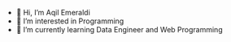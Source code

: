 - 👋 Hi, I’m Aqil Emeraldi
- 👀 I’m interested in Programming
- 🌱 I’m currently learning Data Engineer and Web Programming

<!---
syahruli28/syahruli28 is a ✨ special ✨ repository because its `README.md` (this file) appears on your GitHub profile.
You can click the Preview link to take a look at your changes.
--->
